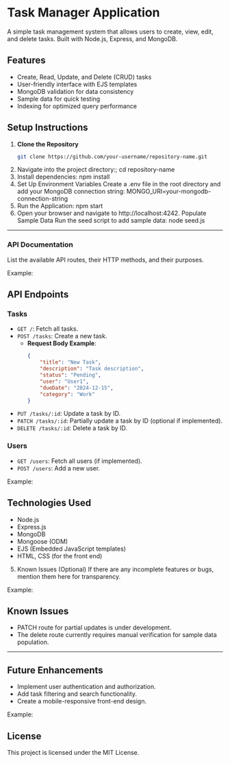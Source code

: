 # Task Manager Application

A simple task management system that allows users to create, view, edit, and delete tasks. Built with Node.js, Express, and MongoDB.

## Features

- Create, Read, Update, and Delete (CRUD) tasks
- User-friendly interface with EJS templates
- MongoDB validation for data consistency
- Sample data for quick testing
- Indexing for optimized query performance

## Setup Instructions

1. **Clone the Repository**
   ```bash
   git clone https://github.com/your-username/repository-name.git
   ```
2. Navigate into the project directory:;
   cd repository-name
3. Install dependencies:
   npm install
4. Set Up Environment Variables Create a .env file in the root directory and add your MongoDB connection string:
   MONGO_URI=your-mongodb-connection-string
5. Run the Application:
   npm start
6. Open your browser and navigate to http://localhost:4242.
   Populate Sample Data Run the seed script to add sample data:
   node seed.js

---

### API Documentation

List the available API routes, their HTTP methods, and their purposes.

Example:

## API Endpoints

### Tasks

- `GET /`: Fetch all tasks.
- `POST /tasks`: Create a new task.
  - **Request Body Example**:
    ```json
    {
    	"title": "New Task",
    	"description": "Task description",
    	"status": "Pending",
    	"user": "User1",
    	"dueDate": "2024-12-15",
    	"category": "Work"
    }
    ```
- `PUT /tasks/:id`: Update a task by ID.
- `PATCH /tasks/:id`: Partially update a task by ID (optional if implemented).
- `DELETE /tasks/:id`: Delete a task by ID.

### Users

- `GET /users`: Fetch all users (if implemented).
- `POST /users`: Add a new user.

Example:

## Technologies Used

- Node.js
- Express.js
- MongoDB
- Mongoose (ODM)
- EJS (Embedded JavaScript templates)
- HTML, CSS (for the front end)

5. Known Issues (Optional)
   If there are any incomplete features or bugs, mention them here for transparency.

Example:

## Known Issues

- PATCH route for partial updates is under development.
- The delete route currently requires manual verification for sample data population.

---

## Future Enhancements

- Implement user authentication and authorization.
- Add task filtering and search functionality.
- Create a mobile-responsive front-end design.

Example:

## License

This project is licensed under the MIT License.
